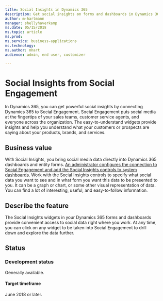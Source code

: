 ```yaml
---
title: Social Insights in Dynamics 365
description: Get social insights on forms and dashboards in Dynamics 365.
author: m-hartmann
manager: shellyhaverkamp
ms.date: 05/15/2018
ms.topic: article
ms.prod: 
ms.service: business-applications
ms.technology: 
ms.author: mhart
audience: admin, end user, customizer

---
```


# Social Insights from Social Engagement

In Dynamics 365, you can get powerful social insights by connecting Dynamics 365 to Social Engagement. Social Engagement puts social media at the fingertips of your sales teams, customer service agents, and everyone across the organization. The easy-to-understand widgets provide insights and help you understand what your customers or prospects are saying about your products, brands, and services. 

## Business value

With Social Insights, you bring social media data directly into Dynamics 365 dashboards and entity forms. [An administrator configures the connection to Social Engagement and add the Social Insights controls to system dashboards](https://docs.microsoft.com/dynamics365/customer-engagement/social-engagement/integrate-social-engagement-dynamics-365). Work with the Social Insights controls to specify what social data you want to see and in what form you want this data to be presented to you. It can be a graph or chart, or some other visual representation of data. You can find a lot of interesting, useful, and easy-to-follow information.

## Describe the feature

The Social Insights widgets in your Dynamics 365 forms and dashboards provide convenient access to social data right where you work. At any time, you can click on any widget to be taken into Social Engagement to drill down and explore the data further.

## Status

### Development status

Generally available.

#### Target timeframe

June 2018 or later.
